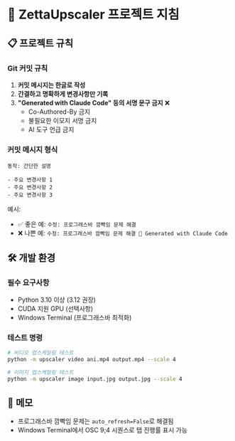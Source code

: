 # 🤖 ZettaUpscaler 프로젝트 지침

## 📋 프로젝트 규칙

### Git 커밋 규칙
1. **커밋 메시지는 한글로 작성**
2. **간결하고 명확하게 변경사항만 기록**
3. **"Generated with Claude Code" 등의 서명 문구 금지** ❌
   - Co-Authored-By 금지
   - 불필요한 이모지 서명 금지
   - AI 도구 언급 금지

### 커밋 메시지 형식
```
동작: 간단한 설명

- 주요 변경사항 1
- 주요 변경사항 2
- 주요 변경사항 3
```

예시:
- ✅ 좋은 예: `수정: 프로그래스바 깜빡임 문제 해결`
- ❌ 나쁜 예: `수정: 프로그래스바 깜빡임 문제 해결 🤖 Generated with Claude Code`

## 🛠️ 개발 환경

### 필수 요구사항
- Python 3.10 이상 (3.12 권장)
- CUDA 지원 GPU (선택사항)
- Windows Terminal (프로그래스바 최적화)

### 테스트 명령
```bash
# 비디오 업스케일링 테스트
python -m upscaler video ani.mp4 output.mp4 --scale 4

# 이미지 업스케일링 테스트
python -m upscaler image input.jpg output.jpg --scale 4
```

## 📝 메모
- 프로그래스바 깜빡임 문제는 `auto_refresh=False`로 해결됨
- Windows Terminal에서 OSC 9;4 시퀀스로 탭 진행률 표시 가능
